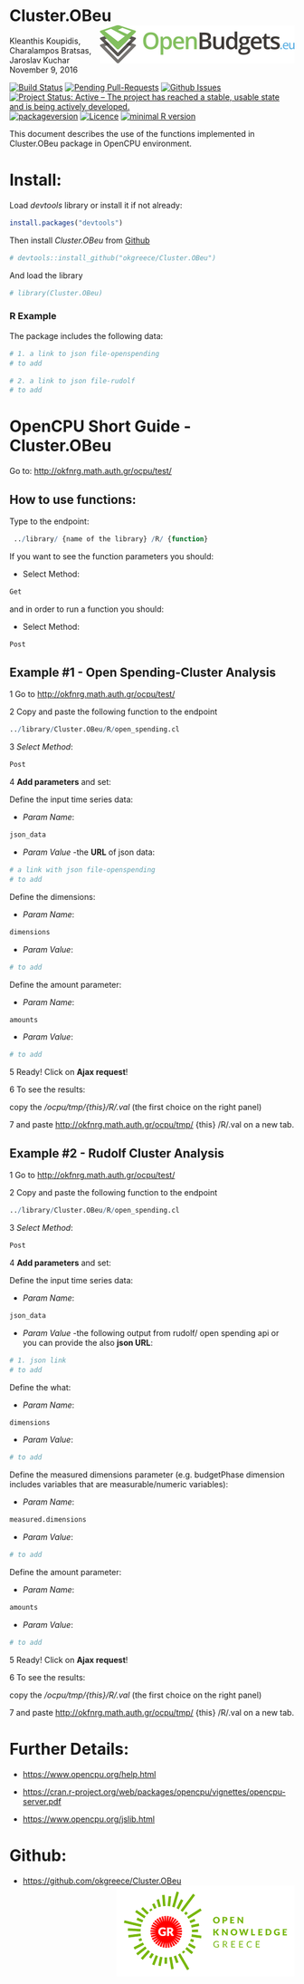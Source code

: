 Cluster.OBeu <img src="obeu_logo.png" align="right" />
================
Kleanthis Koupidis, Charalampos Bratsas, Jaroslav Kuchar
November 9, 2016

[![Build Status](https://travis-ci.org/okgreece/Cluster.OBeu.svg?branch=master)](https://travis-ci.org/okgreece/Cluster.OBeu) [![Pending Pull-Requests](http://githubbadges.herokuapp.com/okgreece/Cluster.OBeu/pulls.svg)](https://github.com/okgreece/Cluster.OBeu/pulls) [![Github Issues](http://githubbadges.herokuapp.com/okgreece/Cluster.OBeu/issues.svg)](https://github.com/okgreece/Cluster.OBeu/issues) [![Project Status: Active – The project has reached a stable, usable state and is being actively developed.](http://www.repostatus.org/badges/latest/active.svg)](http://www.repostatus.org/#active) [![packageversion](https://img.shields.io/badge/Package%20version-1.1.5-orange.svg?style=flat-square)](commits/master) [![Licence](https://img.shields.io/badge/licence-GPL--2-blue.svg)](https://www.gnu.org/licenses/old-licenses/gpl-2.0.html) [![minimal R version](https://img.shields.io/badge/R%3E%3D-3.1-6666ff.svg)](https://cran.r-project.org/)

This document describes the use of the functions implemented in Cluster.OBeu package in OpenCPU environment.

Install:
========

Load *devtools* library or install it if not already:

``` r
install.packages("devtools")
```

Then install *Cluster.OBeu* from [Github](https://github.com/okgreece/Cluster.OBeu)

``` r
# devtools::install_github("okgreece/Cluster.OBeu")
```

And load the library

``` r
# library(Cluster.OBeu)
```

### R Example

The package includes the following data:

``` r
# 1. a link to json file-openspending
# to add
```

``` r
# 2. a link to json file-rudolf
# to add
```

OpenCPU Short Guide - Cluster.OBeu
==================================

Go to: <http://okfnrg.math.auth.gr/ocpu/test/>

How to use functions:
---------------------

Type to the endpoint:

``` r
 ../library/ {name of the library} /R/ {function}
```

If you want to see the function parameters you should:

-   Select Method:

``` r
Get
```

and in order to run a function you should:

-   Select Method:

``` r
Post
```

Example \#1 - Open Spending-Cluster Analysis
--------------------------------------------

1 Go to <http://okfnrg.math.auth.gr/ocpu/test/>

2 Copy and paste the following function to the endpoint

``` r
../library/Cluster.OBeu/R/open_spending.cl
```

3 *Select Method*:

``` r
Post
```

4 **Add parameters** and set:

Define the input time series data:

-   *Param Name*:

``` r
json_data
```

-   *Param Value* -the **URL** of json data:

``` r
# a link with json file-openspending
# to add
```

Define the dimensions:

-   *Param Name*:

``` r
dimensions
```

-   *Param Value*:

``` r
# to add
```

Define the amount parameter:

-   *Param Name*:

``` r
amounts 
```

-   *Param Value*:

``` r
# to add
```

5 Ready! Click on **Ajax request**!

6 To see the results:

copy the */ocpu/tmp/{this}/R/.val* (the first choice on the right panel)

7 and paste <http://okfnrg.math.auth.gr/ocpu/tmp/> {this} /R/.val on a new tab.

Example \#2 - Rudolf Cluster Analysis
-------------------------------------

1 Go to <http://okfnrg.math.auth.gr/ocpu/test/>

2 Copy and paste the following function to the endpoint

``` r
../library/Cluster.OBeu/R/open_spending.cl
```

3 *Select Method*:

``` r
Post
```

4 **Add parameters** and set:

Define the input time series data:

-   *Param Name*:

``` r
json_data
```

-   *Param Value* -the following output from rudolf/ open spending api or you can provide the also **json URL**:

``` r
# 1. json link
# to add
```

Define the what:

-   *Param Name*:

``` r
dimensions
```

-   *Param Value*:

``` r
# to add
```

Define the measured dimensions parameter (e.g. budgetPhase dimension includes variables that are measurable/numeric variables):

-   *Param Name*:

``` r
measured.dimensions
```

-   *Param Value*:

``` r
# to add
```

Define the amount parameter:

-   *Param Name*:

``` r
amounts
```

-   *Param Value*:

``` r
# to add
```

5 Ready! Click on **Ajax request**!

6 To see the results:

copy the */ocpu/tmp/{this}/R/.val* (the first choice on the right panel)

7 and paste <http://okfnrg.math.auth.gr/ocpu/tmp/> {this} /R/.val on a new tab.

Further Details:
================

-   <https://www.opencpu.org/help.html>

-   <https://cran.r-project.org/web/packages/opencpu/vignettes/opencpu-server.pdf>

-   <https://www.opencpu.org/jslib.html>

Github:
=======

-   <https://github.com/okgreece/Cluster.OBeu> <img src="okfgr2.png" align="right" />
